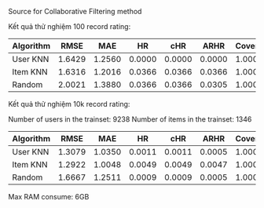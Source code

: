 Source for Collaborative Filtering method

Kết quả thử nghiệm 100 record rating:

| Algorithm | RMSE   | MAE    | HR     | cHR    | ARHR   | Coverage | Diversity | Novelty |
| --------- | ------ | ------ | ------ | ------ | ------ | -------- | --------- | ------- |
| User KNN  | 1.6429 | 1.2560 | 0.0000 | 0.0000 | 0.0000 | 1.0000   | 0.9789    | 9.9732  |
| Item KNN  | 1.6316 | 1.2016 | 0.0366 | 0.0366 | 0.0366 | 1.0000   | 0.9789    | 9.9732  |
| Random    | 2.0021 | 1.3880 | 0.0366 | 0.0366 | 0.0305 | 1.0000   | 0.9352    | 11.8903 |

Kết quả thử nghiệm 10k record rating:

Number of users in the trainset: 9238
Number of items in the trainset: 1346

| Algorithm | RMSE   | MAE    | HR     | cHR    | ARHR   | Coverage | Diversity | Novelty  |
| --------- | ------ | ------ | ------ | ------ | ------ | -------- | --------- | -------- |
| User KNN  | 1.3079 | 1.0350 | 0.0011 | 0.0011 | 0.0005 | 1.0000   | 0.9778    | 516.2702 |
| Item KNN  | 1.2922 | 1.0048 | 0.0049 | 0.0049 | 0.0047 | 1.0000   | 0.9784    | 515.8840 |
| Random    | 1.6667 | 1.2511 | 0.0009 | 0.0009 | 0.0005 | 1.0000   | 0.9783    | 581.0095 |

Max RAM consume: 6GB
